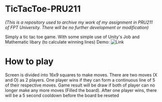 # TicTacToe-PRU211
<i>(This is a repository used to archive my work of my assignment in PRU211 of FPT University. There will be no further development or modification)</i>

Simply a tic tac toe game. With some simple use of Unity's Job and Mathematic libary (to calculate winning lines)
Demo: ![Link](https://drive.google.com/file/d/1kyPOWa9vk9EG6SGDwgDFvOcyh5y8CVa2/view?usp=sharing)

# How to play
Screen is divided into 16x9 squares to make moves. There are two moves (X and O) as 2 players. One player wins if they can form a continuous line of 5 of their respective moves. Game result will be draw if both of player can no longer make any more moves (Filled the board). After one player wins, there will be a 5 second cooldown before the board be reseted
